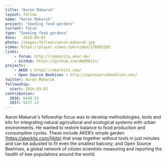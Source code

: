 ```yaml
---
title: "Aaron Makaruk"
layout: fellow
name: "Aaron Makaruk"
project: "Seeding food gardens"
current: false
type: "Seeding food gardens"
date:   2015-09-01
photo: /images/fellows/aaron-makaruk.jpg
video: https://player.vimeo.com/video/178892102
links:
    - Forum: http://community.aker.me/
    - GitHub: https://github.com/AKERKits/
projects:
    - AKER : https://akerkits.com/
    - Open Source Beehives : http://opensourcebeehives.net/
twitter: Aaron_Makaruk
fellowship:
  start: 2016-03-01
contribution:
  2016: 8448.55
  2017: 9227.13
---
```

Aaron Makaruk's fellowship focus was to develop methodologies, tools and  kits for integrating natural agricultural and ecological systems with urban  environments. He wanted to restore balance to food production and consumption cycles. These include AKER’s simple garden [https://akerkits.com/](kits) that snap together without tools in just minutes and can be adjusted to fit even the smallest balcony; and Open Source Beehives, a global network of citizen scientists measuring and  reporting the health of bee populations around the world. 